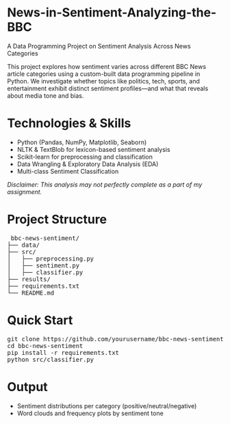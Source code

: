 # News-in-Sentiment-Analyzing-the-BBC
A Data Programming Project on Sentiment Analysis Across News Categories

This project explores how sentiment varies across different BBC News article categories using a custom-built data programming pipeline in Python. We investigate whether topics like politics, tech, sports, and entertainment exhibit distinct sentiment profiles—and what that reveals about media tone and bias.

# Technologies & Skills
- Python (Pandas, NumPy, Matplotlib, Seaborn)
- NLTK & TextBlob for lexicon-based sentiment analysis
- Scikit-learn for preprocessing and classification
- Data Wrangling & Exploratory Data Analysis (EDA)
- Multi-class Sentiment Classification

_Disclaimer: This analysis may not perfectly complete as a part of my assignment._

# Project Structure
<pre> bbc-news-sentiment/
├── data/                
├── src/
│   ├── preprocessing.py     
│   ├── sentiment.py        
│   ├── classifier.py       
├── results/             
├── requirements.txt
└── README.md </pre>

# Quick Start
<pre>git clone https://github.com/yourusername/bbc-news-sentiment.git
cd bbc-news-sentiment
pip install -r requirements.txt
python src/classifier.py </pre>

# Output

- Sentiment distributions per category (positive/neutral/negative)
- Word clouds and frequency plots by sentiment tone
